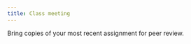 ```yaml
---
title: Class meeting
---
```

<!-- 12.1 Tue 2 Apr 2024 -->

Bring copies of your most recent assignment for peer review.

